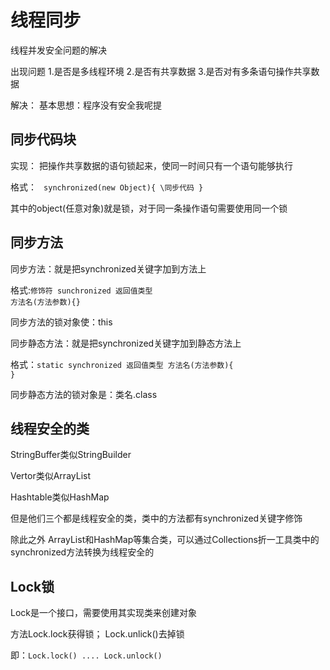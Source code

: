 # 线程同步

线程并发安全问题的解决

出现问题
1.是否是多线程环境
2.是否有共享数据
3.是否对有多条语句操作共享数据

解决：
基本思想：程序没有安全我呢提

## 同步代码块
实现：
把操作共享数据的语句锁起来，使同一时间只有一个语句能够执行

格式：
<code>
synchronized(new Object){
    \\同步代码
}
</code>

其中的object(任意对象)就是锁，对于同一条操作语句需要使用同一个锁

## 同步方法

同步方法：就是把synchronized关键字加到方法上

格式:<code>修饰符 sunchronized 返回值类型 方法名(方法参数){}</code>

同步方法的锁对象使：this

同步静态方法：就是把synchronized关键字加到静态方法上

格式：<code>static synchronized 返回值类型 方法名(方法参数){ }</code>

同步静态方法的锁对象是：类名.class

## 线程安全的类

StringBuffer类似StringBuilder

Vertor类似ArrayList

Hashtable类似HashMap

但是他们三个都是线程安全的类，类中的方法都有synchronized关键字修饰

除此之外 ArrayList和HashMap等集合类，可以通过Collections折一工具类中的synchronized方法转换为线程安全的

## Lock锁

Lock是一个接口，需要使用其实现类来创建对象

方法Lock.lock获得锁；
Lock.unlick()去掉锁

即：<code>Lock.lock()  ....   Lock.unlock()</code>